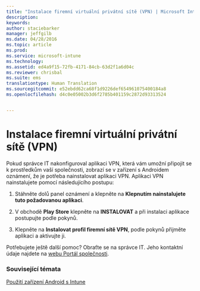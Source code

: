 ```yaml
---
title: "Instalace firemní virtuální privátní sítě (VPN) | Microsoft Intune"
description: 
keywords: 
author: staciebarker
manager: jeffgilb
ms.date: 04/28/2016
ms.topic: article
ms.prod: 
ms.service: microsoft-intune
ms.technology: 
ms.assetid: ed4a9f15-72fb-4171-84cb-63d2f1a6d04c
ms.reviewer: chrisbal
ms.suite: ems
translationtype: Human Translation
ms.sourcegitcommit: e52ebdd62ca68f1d9226def654961075400184a8
ms.openlocfilehash: d4c0e05002b3d6f2785b401159c2872d93313524


---
```



# Instalace firemní virtuální privátní sítě (VPN)

Pokud správce IT nakonfiguroval aplikaci VPN, která vám umožní připojit se k prostředkům vaší společnosti, zobrazí se v zařízení s Androidem oznámení, že je potřeba nainstalovat aplikaci VPN. Aplikaci VPN nainstalujete pomocí následujícího postupu:

1.  Stáhněte dolů panel oznámení a klepněte na **Klepnutím nainstalujete tuto požadovanou aplikaci**.

2.  V obchodě **Play Store** klepněte na **INSTALOVAT** a při instalaci aplikace postupujte podle pokynů.

3.  Klepněte na **Instalovat profil firemní sítě VPN**, podle pokynů přijměte aplikaci a aktivujte ji.

Potřebujete ještě další pomoc? Obraťte se na správce IT. Jeho kontaktní údaje najdete na [webu Portál společnosti](http://portal.manage.microsoft.com).

### Související témata
[Použití zařízení Android s Intune](using-your-android-device-with-intune.md)


<!--HONumber=Jun16_HO4-->



